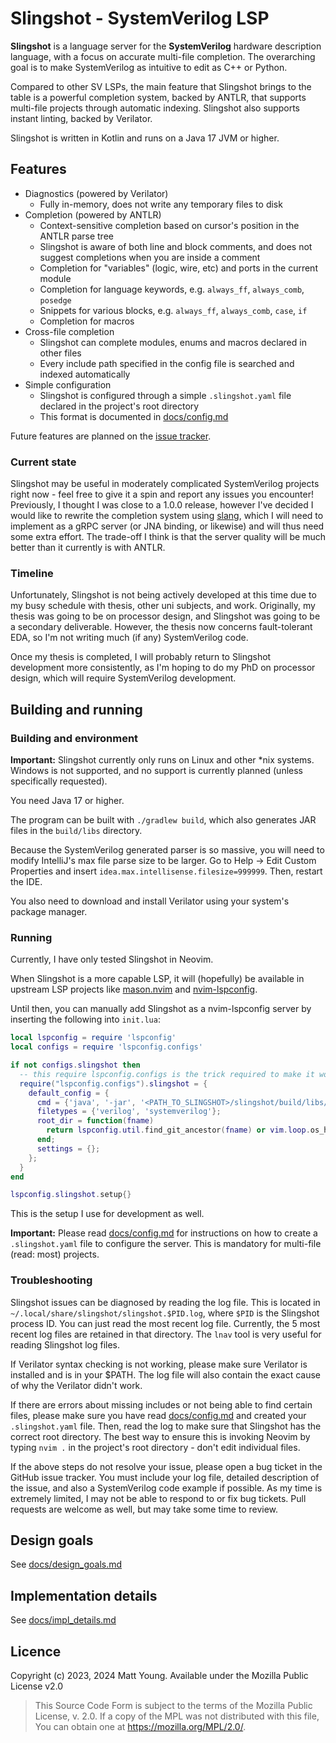 # Slingshot - SystemVerilog LSP
**Slingshot** is a language server for the **SystemVerilog** hardware description language, with
a focus on accurate multi-file completion. The overarching goal is to make SystemVerilog 
as intuitive to edit as C++ or Python.

Compared to other SV LSPs, the main feature that Slingshot brings to the table is a powerful completion 
system, backed by ANTLR, that supports multi-file projects through automatic indexing. Slingshot also
supports instant linting, backed by Verilator.

Slingshot is written in Kotlin and runs on a Java 17 JVM or higher.

## Features
- Diagnostics (powered by Verilator)
  - Fully in-memory, does not write any temporary files to disk
- Completion (powered by ANTLR)
  - Context-sensitive completion based on cursor's position in the ANTLR parse tree 
  - Slingshot is aware of both line and block comments, and does not suggest completions when you are inside
    a comment
  - Completion for "variables" (logic, wire, etc) and ports in the current module
  - Completion for language keywords, e.g. `always_ff`, `always_comb`, `posedge`
  - Snippets for various blocks, e.g. `always_ff`, `always_comb`, `case`, `if`
  - Completion for macros
- Cross-file completion
  - Slingshot can complete modules, enums and macros declared in other files
  - Every include path specified in the config file is searched and indexed automatically
- Simple configuration
  - Slingshot is configured through a simple `.slingshot.yaml` file declared in the project's root
  directory
  - This format is documented in [docs/config.md](docs/config.md)
  
Future features are planned on the [issue tracker](https://github.com/mattyoung101/slingshot/issues).

### Current state
Slingshot may be useful in moderately complicated SystemVerilog projects right now - feel free to give it a
spin and report any issues you encounter! Previously, I thought I was close to a 1.0.0 release, however I've
decided I would like to rewrite the completion system using [slang](https://github.com/MikePopoloski/slang),
which I will need to implement as a gRPC server (or JNA binding, or likewise) and will thus need some extra
effort. The trade-off I think is that the server quality will be much better than it currently is with ANTLR.

### Timeline
Unfortunately, Slingshot is not being actively developed at this time due to my busy schedule with thesis,
other uni subjects, and work. Originally, my thesis was going to be on processor design, and Slingshot was
going to be a secondary deliverable. However, the thesis now concerns fault-tolerant EDA, so I'm not writing
much (if any) SystemVerilog code.

Once my thesis is completed, I will probably return to Slingshot development more consistently, as I'm hoping
to do my PhD on processor design, which will require SystemVerilog development.

## Building and running
### Building and environment
**Important:** Slingshot currently only runs on Linux and other *nix systems. Windows is not 
supported, and no support is currently planned (unless specifically requested).

You need Java 17 or higher. 

The program can be built with `./gradlew build`, which also generates JAR files in the `build/libs` directory.

Because the SystemVerilog generated parser is so massive, you will need to modify IntelliJ's max file parse
size to be larger. Go to Help -> Edit Custom Properties and insert `idea.max.intellisense.filesize=999999`.
Then, restart the IDE.

You also need to download and install Verilator using your system's package manager.

### Running
Currently, I have only tested Slingshot in Neovim.

When Slingshot is a more capable LSP, it will (hopefully) be available in upstream LSP projects like
[mason.nvim](https://github.com/williamboman/mason.nvim) and [nvim-lspconfig](https://github.com/neovim/nvim-lspconfig).

Until then, you can manually add Slingshot as a nvim-lspconfig server by inserting the following into `init.lua`:

```lua
local lspconfig = require 'lspconfig'
local configs = require 'lspconfig.configs'

if not configs.slingshot then
  -- this require lspconfig.configs is the trick required to make it work
  require("lspconfig.configs").slingshot = {
    default_config = {
      cmd = {'java', '-jar', '<PATH_TO_SLINGSHOT>/slingshot/build/libs/slingshot-1.0-SNAPSHOT-all.jar'};
      filetypes = {'verilog', 'systemverilog'};
      root_dir = function(fname)
        return lspconfig.util.find_git_ancestor(fname) or vim.loop.os_homedir()
      end;
      settings = {};
    };
  }
end

lspconfig.slingshot.setup{}
```

This is the setup I use for development as well.

**Important:** Please read [docs/config.md](docs/config.md) for instructions on how to create a
`.slingshot.yaml` file to configure the server. This is mandatory for multi-file (read: most) projects.

### Troubleshooting
Slingshot issues can be diagnosed by reading the log file. This is located in 
`~/.local/share/slingshot/slingshot.$PID.log`, where `$PID` is the Slingshot process ID. You can
just read the most recent log file. Currently, the 5 most recent log files are retained in that
directory. The `lnav` tool is very useful for reading Slingshot log files.

If Verilator syntax checking is not working, please make sure Verilator is installed and is in your
$PATH. The log file will also contain the exact cause of why the Verilator didn't work.

If there are errors about missing includes or not being able to find certain files, please make
sure you have read [docs/config.md](docs/config.md) and created your `.slingshot.yaml` file. Then,
read the log to make sure that Slingshot has the correct root directory. The best way to ensure this
is invoking Neovim by typing `nvim .` in the project's root directory - don't edit individual files.

If the above steps do not resolve your issue, please open a bug ticket in the GitHub issue tracker.
You must include your log file, detailed description of the issue, and also a SystemVerilog code
example if possible. As my time is extremely limited, I may not be able to respond to or 
fix bug tickets. Pull requests are welcome as well, but may take some time to review.

## Design goals
See [docs/design_goals.md](docs/design_goals.md)

## Implementation details
See [docs/impl_details.md](docs/impl_details.md)

## Licence
Copyright (c) 2023, 2024 Matt Young. Available under the Mozilla Public License v2.0

> This Source Code Form is subject to the terms of the Mozilla Public
> License, v. 2.0. If a copy of the MPL was not distributed with this
> file, You can obtain one at https://mozilla.org/MPL/2.0/.
